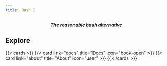 ```yaml
---
title: Rash 🦐 
---
```


<p style="text-align: center; font-weight: bold; font-style: italic;">The reasonable bash alternative</p>

## Explore

{{< cards >}}
  {{< card link="docs" title="Docs" icon="book-open" >}}
  {{< card link="about" title="About" icon="user" >}}
{{< /cards >}}

